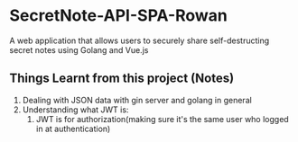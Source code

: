 # SecretNote-API-SPA-Rowan
A web application that allows users to securely share self-destructing secret notes using Golang and Vue.js

## Things Learnt from this project (Notes)

1. Dealing with JSON data with gin server and golang in general
2. Understanding what JWT is:
   1. JWT is for authorization(making sure it's the same user who logged in at authentication)
